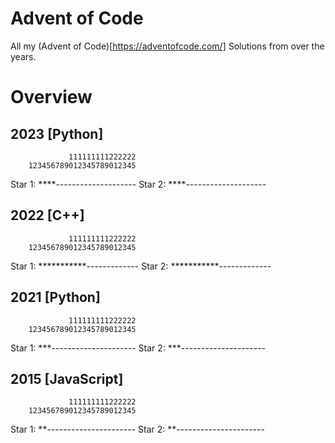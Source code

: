 # Advent of Code
All my (Advent of Code)[https://adventofcode.com/] Solutions from over the years. 

# Overview
## 2023 [Python]
                 111111111222222
        123456789012345789012345
Star 1: ****--------------------
Star 2: ****--------------------

## 2022 [C++]
                 111111111222222
        123456789012345789012345
Star 1: ***********-------------
Star 2: ***********-------------

## 2021 [Python]
                 111111111222222
        123456789012345789012345
Star 1: ***---------------------
Star 2: ***---------------------

## 2015 [JavaScript]
                 111111111222222
        123456789012345789012345
Star 1: **----------------------
Star 2: **----------------------                 
